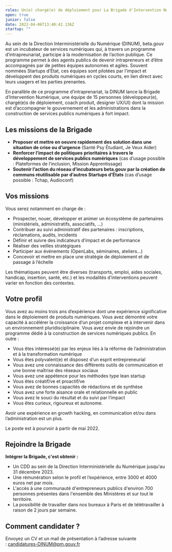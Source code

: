 ```yaml
---
roles: Un(e) chargé(e) de déploiement pour La Brigade d'Intervention Numérique
open: true
junior: false
date: 2022-04-06T13:40:42.136Z
startup: ""
---
```

Au sein de la Direction Interministérielle du Numérique (DINUM), beta.gouv est un incubateur de services numériques qui, à travers un programme d’intrapreunariat, participe à la modernisation de l’action publique. Ce programme permet à des agents publics de devenir intrapreneurs et d’être accompagnés par de petites équipes autonomes et agiles. Souvent nommées Startups d’État, ces équipes sont pilotées par l’impact et développent des produits numériques en cycles courts, en lien direct avec leurs usagers et les parties prenantes.

En parallèle de ce programme d’intraprenariat, la DINUM lance la Brigade d’Intervention Numérique, une équipe de 15 personnes (développeur(e), chargé(e)s de déploiement, coach produit, designer UX/UI) dont la mission est d’accompagner le gouvernement et les administrations dans la construction de services publics numériques à fort impact.

## Les missions de la Brigade

* **Proposer et mettre en oeuvre rapidement des solution dans une situation de crise ou d’urgence** (Santé Psy Étudiant, Je Veux Aider)
* **Renforcer l’impact de politiques** **prioritaires à travers le développement de services publics numériques** (cas d’usage possible : Plateformes de l’inclusion, Mission Apprentissage)
* **Soutenir l’action du réseau d’incubateurs beta.gouv par la création de communs réutilisable par d’autres Startups d’États** (cas d’usage possible : Tchap, Audioconf)

## Vos missions

Vous serez notamment en charge de :

* Prospecter, nouer, développer et animer un écosystème de partenaires (ministériels, administratifs, associatifs, ...)
* Contribuer au suivi administratif des partenaires : inscriptions, réclamations, audits, incidents
* Définir et suivre des indicateurs d’impact et de performance
* Réaliser des veilles stratégiques
* Participer aux événements (OpenLabs, séminaires, ateliers...)
* Concevoir et mettre en place une stratégie de déploiement et de passage à l’échelle

Les thématiques peuvent être diverses (transports, emploi, aides sociales, handicap, insertion, santé, etc.) et les modalités d’interventions peuvent varier en fonction des contextes.

## Votre profil

Vous avez au moins trois ans d’expérience dont une expérience significative dans le déploiement de produits numériques. Vous avez démontré votre capacité à accélérer la croissance d’un projet complexe et à intervenir dans un environnement pluridisciplinaire. Vous avez envie de rejoindre un programme dédié à la construction de services numériques publics. En outre :

* Vous êtes intéressé(e) par les enjeux liés à la réforme de l’administration et à la transformation numérique
* Vous êtes polyvalent(e) et disposez d’un esprit entrepreneurial
* Vous avez une connaissance des différents outils de communication et une bonne maîtrise des réseaux sociaux
* Vous avez une appétence pour les méthodes type lean startup
* Vous êtes créatif/ve et proactif/ve
* Vous avez de bonnes capacités de rédactions et de synthèse
* Vous avez une forte aisance orale et relationnelle en public
* Vous avez le souci du résultat et du suivi par l’impact
* Vous êtes curieux, rigoureux et autonome.

Avoir une expérience en growth hacking, en communication et/ou dans l’administration est un plus.

Le poste est à pourvoir à partir de mai 2022.

## Rejoindre la Brigade

**Intégrer la Brigade, c'est obtenir :**

* Un CDD au sein de la Direction Interministérielle du Numérique jusqu'au 31 décembre 2023.
* Une rémunération selon le profil et l’expérience, entre 3000 et 4000 euros net par mois.
* L'accès à une communauté d'entrepreneurs publics d'environ 700 personnes présentes dans l'ensemble des Ministères et sur tout le territoire.
* La possibilité de travailler dans nos bureaux à Paris et de télétravailler à raison de 2 jours par semaine.

## Comment candidater ?

Envoyez un CV et un mail de présentation à l’adresse suivante : candidatures-DINUM@pm.gouv.fr
